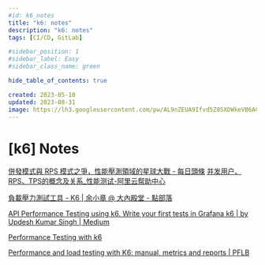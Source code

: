 ```yaml
---
#id: k6_notes
title: "k6: notes"
description: "k6: notes"
tags: [CI/CD, GitLab]

#sidebar_position: 1
#sidebar_label: Easy
#sidebar_class_name: green

hide_table_of_contents: true

created: 2023-05-10
updated: 2023-08-31
image: https://lh3.googleusercontent.com/pw/AL9nZEUA9Ifvd5Z8SXDWkeVB6AC4MPGwnXaL6kBXNPoXwOQQ2jOcZ1Jw_0p8TKK8C3ZX0e67_FOY15eDrm7aaXSQJcKtoUzC80SAQEHsaBy6qS2AqNNs5VUFNXBKm439y_1wkvmDl-PnL8ReojnIumNlEvOXBg=w800-no?authuser=0
---
```


[k6] Notes
==========

[併發模式與 RPS 模式之爭，性能壓測領域的星球大戰 - 每日頭條](https://kknews.cc/zh-tw/tech/ml3nm4p.html)
[并发用户、RPS、TPS的概念及关系\_性能测试-阿里云帮助中心](https://help.aliyun.com/document_detail/29343.html)

[負載壓力測試工具 - K6 | 余小章 @ 大內殿堂 - 點部落](https://dotblogs.com.tw/yc421206/2022/09/16/load_stress_test_tool_for_k6)

[API Performance Testing using k6. Write your first tests in Grafana k6 | by Updesh Kumar Singh | Medium](https://medium.com/@updeshkumar1991/api-performance-testing-using-k6-aa9ec2f267b6)

[Performance Testing with k6](https://www.tpisoftware.com/tpu/articleDetails/1597)

[Performance and load testing with K6: manual, metrics and reports | PFLB](https://pflb.us/blog/k6-user-manual/)
